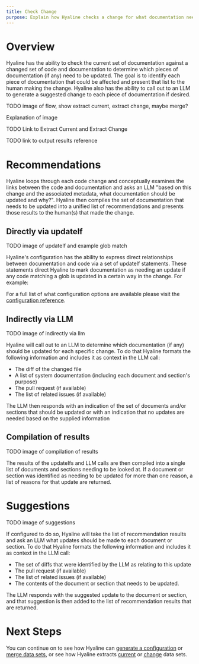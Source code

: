 ```yaml
---
title: Check Change
purpose: Explain how Hyaline checks a change for what documentation needs to be updated
---
```

# Overview
Hyaline has the ability to check the current set of documentation against a changed set of code and documentation to determine which pieces of documentation (if any) need to be updated. The goal is to identify each piece of documentation that could be affected and present that list to the human making the change. Hyaline also has the ability to call out to an LLM to generate a suggested change to each piece of documentation if desired.

TODO image of flow, show extract current, extract change, maybe merge?

Explanation of image

TODO Link to Extract Current and Extract Change

TODO link to output results reference

# Recommendations
Hyaline loops through each code change and conceptually examines the links between the code and documentation and asks an LLM "based on this change and the associated metadata, what documentation should be updated and why?". Hyaline then compiles the set of documentation that needs to be updated into a unified list of recommendations and presents those results to the human(s) that made the change.

## Directly via updateIf
TODO image of updateIf and example glob match

Hyaline's configuration has the ability to express direct relationships between documentation and code via a set of updateIf statements. These statements direct Hyaline to mark documentation as needing an update if any code matching a glob is updated in a certain way in the change. For example:

For a full list of what configuration options are available please visit the [configuration reference](../reference/config.md).

## Indirectly via LLM
TODO image of indirectly via llm

Hyaline will call out to an LLM to determine which documentation (if any) should be updated for each specific change. To do that Hyaline formats the following information and includes it as context in the LLM call:

* The diff of the changed file
* A list of system documentation (including each document and section's purpose)
* The pull request (if available)
* The list of related issues (if available)

The LLM then responds with an indication of the set of documents and/or sections that should be updated or with an indication that no updates are needed based on the supplied information

## Compilation of results
TODO image of compilation of results

The results of the updateIfs and LLM calls are then compiled into a single list of documents and sections needing to be looked at. If a document or section was identified as needing to be updated for more than one reason, a list of reasons for that update are returned.

# Suggestions
TODO image of suggestions

If configured to do so, Hyaline will take the list of recommendation results and ask an LLM what updates should be made to each document or section. To do that Hyaline formats the following information and includes it as context in the LLM call:

* The set of diffs that were identified by the LLM as relating to this update
* The pull request (if available)
* The list of related issues (if available)
* The contents of the document or section that needs to be updated.

The LLM responds with the suggested update to the document or section, and that suggestion is then added to the list of recommendation results that are returned.

# Next Steps
You can continue on to see how Hyaline can [generate a configuration](./generate-config.md) or [merge data sets](./merge.md), or see how Hyaline extracts [current](./extract-current.md) or [change](./extract-change.md) data sets.
